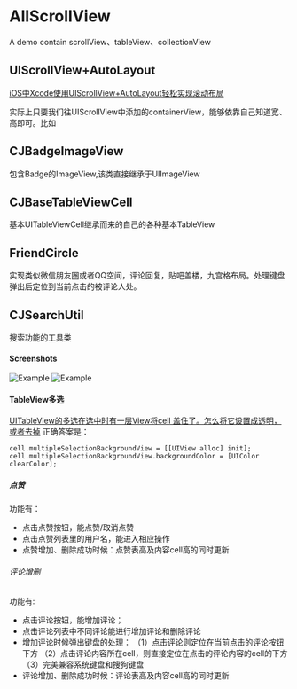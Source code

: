 # AllScrollView
A demo contain scrollView、tableView、collectionView

## UIScrollView+AutoLayout
[iOS中Xcode使用UIScrollView+AutoLayout轻松实现滚动布局](http://www.2cto.com/kf/201604/503132.html)

实际上只要我们往UIScrollView中添加的containerView，能够依靠自己知道宽、高即可。比如

## CJBadgeImageView
包含Badge的ImageView,该类直接继承于UIImageView

## CJBaseTableViewCell
基本UITableViewCell继承而来的自己的各种基本TableView

## FriendCircle
实现类似微信朋友圈或者QQ空间，评论回复，贴吧盖楼，九宫格布局。处理键盘弹出后定位到当前点击的被评论人处。

## CJSearchUtil
搜索功能的工具类


#### Screenshots
![Example](./Screenshots/Demo.gif "Demo")
![Example](./Screenshots/Demo.png "Demo")

#### TableView多选
[UITableView的多选在选中时有一层View将cell 盖住了。怎么将它设置成透明，或者去掉](http://www.cocoachina.com/bbs/read.php?tid-249017.html)
正确答案是：

```
cell.multipleSelectionBackgroundView = [[UIView alloc] init];
cell.multipleSelectionBackgroundView.backgroundColor = [UIColor clearColor];
```

##### 点赞
功能有：

* 点击点赞按钮，能点赞/取消点赞
* 点击点赞列表里的用户名，能进入相应操作
* 点赞增加、删除成功时候：点赞表高及内容cell高的同时更新

###### 评论增删
功能有:

* 点击评论按钮，能增加评论；
* 点击评论列表中不同评论能进行增加评论和删除评论
* 增加评论时候弹出键盘的处理： 
（1）点击评论则定位在当前点击的评论按钮下方
（2）点击评论内容所在cell，则直接定位在点击的评论内容的cell的下方
（3）完美兼容系统键盘和搜狗键盘
* 评论增加、删除成功时候：评论表高及内容cell高的同时更新

